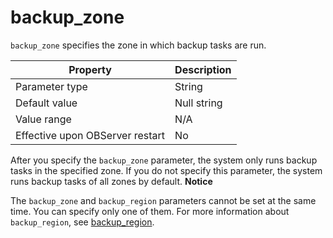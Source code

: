 backup_zone 
================================

`backup_zone` specifies the zone in which backup tasks are run. 


|          **Property**           | **Description** |
|---------------------------------|-----------------|
| Parameter type                  | String          |
| Default value                   | Null string     |
| Value range                     | N/A             |
| Effective upon OBServer restart | No              |



After you specify the `backup_zone` parameter, the system only runs backup tasks in the specified zone. If you do not specify this parameter, the system runs backup tasks of all zones by default. 
**Notice**



The `backup_zone` and `backup_region` parameters cannot be set at the same time. You can specify only one of them. For more information about `backup_region`, see [backup_region](/en-US/13.reference-guide/3.system-configuration-items/21.backup_region.md).

